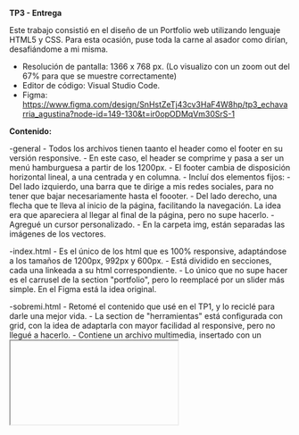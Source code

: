 **TP3 - Entrega**

Este trabajo consistió en el diseño de un Portfolio web utilizando lenguaje HTML5 y CSS. Para esta ocasión, puse toda la carne al asador como dirían, desafiándome a mi misma.

- Resolución de pantalla: 1366 x 768 px. (Lo visualizo con un zoom out del 67% para que se muestre correctamente)
- Editor de código: Visual Studio Code.
- Figma: https://www.figma.com/design/SnHstZeTj43cv3HaF4W8hp/tp3_echavarria_agustina?node-id=149-130&t=ir0opODMqVm30SrS-1

**Contenido:**

-general
    - Todos los archivos tienen taanto el header como el footer en su versión responsive. 
        - En este caso, el header se comprime y pasa a ser un menú hamburguesa a partir de los 1200px. 
        - El footer cambia de disposición horizontal lineal, a una centrada y en columna.
    - Incluí dos elementos fijos:
        - Del lado izquierdo, una barra que te dirige a mis redes sociales, para no tener que bajar necesariamente hasta el foooter.
        - Del lado derecho, una flecha que te lleva al inicio de la página, facilitando la navegación. La idea era que apareciera al llegar al final de la página, pero no supe hacerlo.
    - Agregué un cursor personalizado.
    - En la carpeta img, están separadas las imágenes de los vectores.

-index.html
    - Es el único de los html que es 100% responsive, adaptándose a los tamaños de 1200px, 992px y 600px.
    - Está dividido en secciones, cada una linkeada a su html correspondiente.
    - Lo único que no supe hacer es el carrusel de la section "portfolio", pero lo reemplacé por un slider más simple. En el Figma está la idea original.

-sobremi.html
    - Retomé el contenido que usé en el TP1, y lo reciclé para darle una mejor vida.
    - La section de "herramientas" está configurada con grid, con la idea de adaptarla con mayor facilidad al responsive, pero no llegué a hacerlo.
    - Contiene un archivo multimedia, insertado con un <iframe> desde YouTube.
    - Los iconos de las herramientas tienen un hover que aumenta su escala.
    - Las imágenes de la section "tres-cajas", tienen todas un hover que muestra la imagen en sus colores reales. Las de los proyectos están también linkeadas con sus respectivos behance.

-portfolio.html
    - Cumple la función de galería.
    - En esta página hice uso de la etiqueta <script> para lograr una galería oculta, de estilo "pop up", que se muestra al clickear en cada uno de los proyectos y así ampliar la información sobre los mismos. Algunos están linkeados a behance, otros no porque todavía no los subí :P
    - Todas tienen un hover que aumenta su escala, para guiar al usuario a clickear sobre ellas.

-mascosas.html
    - Un complemento extra, quería mostrar otras cosas que sé hacer. Es una pseudogalería.
    - Todas las imágenes tienen un hover que les aumenta la escala.

-contacto.html
    - Contiene el formulario para completar.
    - Sumé unas checkboxs.
    - No logré hacer la confirmación de enviado, de igual manera en el Figma está.

Eso es todo.

Muchas gracias!


